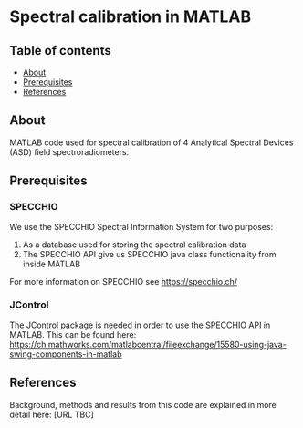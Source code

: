 # Spectral calibration in MATLAB

## Table of contents

  * [About](#about)
  * [Prerequisites](#Prerequisites)
  * [References](#references)

## About

MATLAB code used for spectral calibration of 4 Analytical Spectral Devices (ASD) field spectroradiometers.

## Prerequisites

### SPECCHIO

We use the SPECCHIO Spectral Information System for two purposes:

1. As a database used for storing the spectral calibration data 
2. The SPECCHIO API give us SPECCHIO java class functionality from inside MATLAB

For more information on SPECCHIO see https://specchio.ch/

### JControl

The JControl package is needed in order to use the SPECCHIO API in MATLAB. This can be found here: https://ch.mathworks.com/matlabcentral/fileexchange/15580-using-java-swing-components-in-matlab

## References

Background, methods and results from this code are explained in more detail here: [URL TBC]


